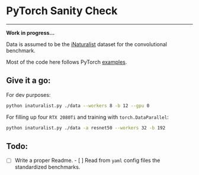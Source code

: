 # PyTorch Sanity Check
---

**Work in progress...**

Data is assumed to be the
[iNaturalist](https://github.com/visipedia/inat_comp) dataset for the
convolutional benchmark.

Most of the code here follows PyTorch
[examples](https://github.com/pytorch/examples).


## Give it a go:

For dev purposes:
```sh
python inaturalist.py ./data --workers 8 -b 12 --gpu 0
```

For filling up four `RTX 2080Ti` and training with `torch.DataParallel`:
```sh
python inaturalist.py ./data -a resnet50 --workers 32 -b 192
```

## Todo:

- [ ] Write a proper Readme. - [ ] Read from `yaml` config files the
standardized benchmarks.